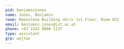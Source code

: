 ```yaml
---
pid: benjaminjones
name: Jones, Benjamin
room: Moonstone Building <br/> 1st Floor, Room 021
email: benjamin.jones@ist.ac.at
phone: +43 2243 9000 1137 
type: assistant
grp: wojtan
---
```

